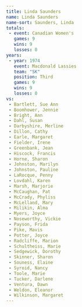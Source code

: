 ```yaml
---
title: Linda Saunders
name: Linda Saunders
name-sort: Saunders, Linda
totals:
 - event: Canadian Women's
   games: 9
   wins: 9
   losses: 0
years:
 - year: 1974
   event: Macdonald Lassies
   team: "SK"
   position: Third
   games: 9
   wins: 9
   losses: 0
vs:
 - Bartlett, Sue Ann
 - Boomhower, Jennie
 - Bright, Ann
 - Dahl, Susan
 - Darbyshire, Merline
 - Dillon, Cathy
 - Earle, Margaret
 - Fielder, Irene
 - Greenbank, Jean
 - Hiscock, Francis
 - Horne, Sharon
 - Johnston, Marilyn
 - Johnston, Pauline
 - LaRocque, Penny
 - Lovdahl, Karen
 - Marsh, Marjorie
 - McCaughan, Pat
 - McCrady, Phyliss
 - McLelland, Mary
 - Milikin, Alma
 - Myers, Joyce
 - Noseworthy, Vickie
 - Payson, Frida
 - Pike, Mavis
 - Potter, Joyce
 - Radcliffe, Marion
 - Schultheiss, Marie
 - Sedgewick, Dorothy
 - Skinner, Sharon
 - Souness, Elaine
 - Syroid, Nancy
 - Toole, Marie
 - Tucker, Darlene
 - Ventura, Dawn
 - Weldon, Eleanor
 - Wilkinson, Margaret
---
```

